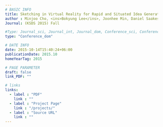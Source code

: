```yaml
---
# BASIC INFO
title: Sketching in Virtual Reality for Rapid and Situated Idea Generation.
author : Minjoo Cho, <ins>Bokyung Lee</ins>, Joonhee Min, Daniel Saakes.
Journal: (KSDS 2015) Fall

#Type: Journal_sci, Journal_int, Journal_dom, Conference_sci, Conference_int, conference_dom
type: "Conference_dom"

# DATE INFO
date: 2015-10-14T15:40:24+06:00
publicationDate: 2015.10
homeYearTag: 2015

# PAGE PARAMETER
draft: false
link_PDF: ""

# links
links:
  - label : "PDF"
    link : ""
  - label : "Project Page"
    link : "/projects/"
  - label : "Source URL"
    link : ""
---
```

